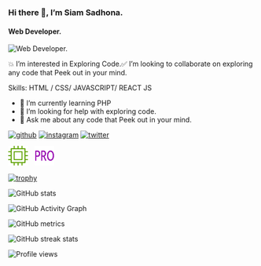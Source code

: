 ### Hi there 👋, I’m Siam Sadhona.
#### Web Developer.
![Web Developer.](http://florida.vistage.com/wp-content/uploads/sites/18/2017/09/the_art_of_social_media.jpg)

💥  I’m interested in Exploring Code.✅ I’m looking to collaborate on exploring any code that Peek out in your mind.

Skills:  HTML / CSS/ JAVASCRIPT/ REACT JS

- 🌱 I’m currently learning PHP 
- 🤔 I’m looking for help with exploring code. 
- 💬 Ask me about any code that Peek out in your mind. 


[<img src='https://cdn.jsdelivr.net/npm/simple-icons@3.0.1/icons/github.svg' alt='github' height='40'>](https://github.com/siam-sadhona)  [<img src='https://cdn.jsdelivr.net/npm/simple-icons@3.0.1/icons/instagram.svg' alt='instagram' height='40'>](https://www.instagram.com/siam_sadhona/)  [<img src='https://cdn.jsdelivr.net/npm/simple-icons@3.0.1/icons/twitter.svg' alt='twitter' height='40'>](https://twitter.com/sadhona_siam)  

<a href='https://docs.github.com/en/developers'><img src='https://raw.githubusercontent.com/acervenky/animated-github-badges/master/assets/devbadge.gif' width='40' height='40'></a> <a href='https://github.com/pricing'><img src='https://raw.githubusercontent.com/acervenky/animated-github-badges/master/assets/pro.gif' width='40' height='40'></a> 

[![trophy](https://github-profile-trophy.vercel.app/?username=siam-sadhona)](https://github.com/ryo-ma/github-profile-trophy)

![GitHub stats](https://github-readme-stats.vercel.app/api?username=siam-sadhona&show_icons=true)  

![GitHub Activity Graph](https://activity-graph.herokuapp.com/graph?username=siam-sadhona)  

![GitHub metrics](https://metrics.lecoq.io/siam-sadhona)  

![GitHub streak stats](https://github-readme-streak-stats.herokuapp.com/?user=siam-sadhona)  

![Profile views](https://gpvc.arturio.dev/siam-sadhona)  
